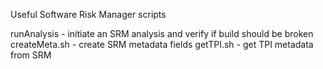 Useful Software Risk Manager scripts

runAnalysis - initiate an SRM analysis and verify if build should be broken
createMeta.sh - create SRM metadata fields 
getTPI.sh - get TPI metadata from SRM

